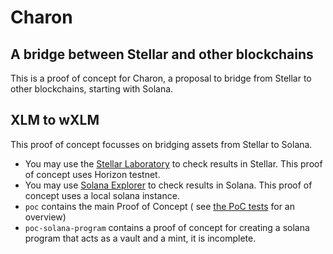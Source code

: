 # Charon

## A bridge between Stellar and other blockchains

This is a proof of concept for Charon, a proposal to bridge from Stellar to
other blockchains, starting with Solana.

## XLM to wXLM

This proof of concept focusses on bridging assets from Stellar to Solana.

* You may use the <a href="https://laboratory.stellar.org/">Stellar
  Laboratory</a> to check results in Stellar. This proof of concept uses Horizon
  testnet.
* You may use <a href="https://explorer.solana.com/">Solana Explorer</a> to
  check results in Solana. This proof of concept uses a local solana instance.
* `poc` contains the main Proof of Concept (
  see [the PoC tests](poc/tests/poc.test.ts) for an overview)
* `poc-solana-program` contains a proof of concept for creating a solana program
  that acts as a vault and a mint, it is incomplete.
